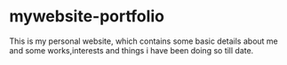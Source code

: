 # mywebsite-portfolio
This is my personal website, which contains some basic details about me and some works,interests and things i have been doing so till date.
